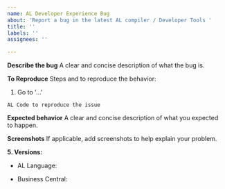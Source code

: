 ```yaml
---
name: AL Developer Experience Bug
about: 'Report a bug in the latest AL compiler / Developer Tools '
title: ''
labels: ''
assignees: ''

---
```


<!--
Please follow this template in order for our developers to investigate your issue efficiently.

Do not edit or remove the titles; e.g. "Descibe the bug".
-->

**Describe the bug**
A clear and concise description of what the bug is. 

**To Reproduce**
Steps and to reproduce the behavior:
1. Go to '...'

```AL
AL Code to reproduce the issue 
```

**Expected behavior**
A clear and concise description of what you expected to happen.

**Screenshots**
If applicable, add screenshots to help explain your problem.

**5. Versions:**
<!-- Go to Visual Studio Code → Extensions panel → AL Language -->
 - AL Language: 
<!-- In the client search for: System Information -->
 - Business Central:
